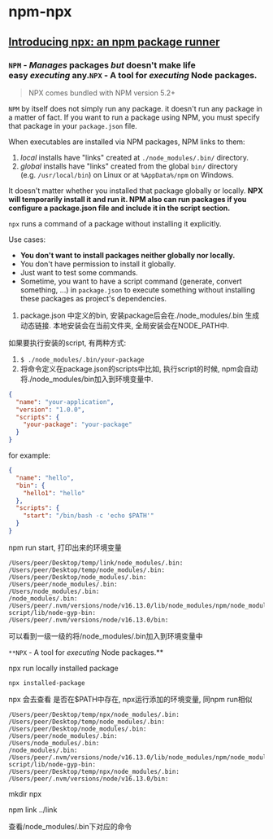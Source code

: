 # npm-npx

## [Introducing npx: an npm package runner](https://blog.npmjs.org/post/162869356040/introducing-npx-an-npm-package-runner)

### `NPM` - *Manages* packages *but* doesn't make life easy *executing* any.`NPX` - A tool for *executing* Node packages.

> NPX comes bundled with NPM version 5.2+
> 

`NPM` by itself does not simply run any package. it doesn't run any package in a matter of fact. If you want to run a package using NPM, you must specify that package in your `package.json` file.

When executables are installed via NPM packages, NPM links to them:

1. *local* installs have "links" created at `./node_modules/.bin/` directory.
2. *global* installs have "links" created from the global `bin/` directory (e.g. `/usr/local/bin`) on Linux or at `%AppData%/npm` on Windows.

It doesn't matter whether you installed that package globally or locally. **NPX will temporarily install it and run it. NPM also can run packages if you configure a package.json file and include it in the script section.**

`npx` runs a command of a package without installing it explicitly.

Use cases:

- **You don't want to install packages neither globally nor locally.**
- You don't have permission to install it globally.
- Just want to test some commands.
- Sometime, you want to have a script command (generate, convert something, ...) in `package.json` to execute something without installing these packages as project's dependencies.

1. package.json 中定义的bin, 安装package后会在./node_modules/.bin 生成动态链接. 本地安装会在当前文件夹, 全局安装会在NODE_PATH中.

如果要执行安装的script, 有两种方式:

1. `$ ./node_modules/.bin/your-package`
2. 将命令定义在package.json的scripts中比如, 执行script的时候, npm会自动将./node_modules/bin加入到环境变量中.

```json
{
  "name": "your-application",
  "version": "1.0.0",
  "scripts": {
    "your-package": "your-package"
  }
}
```

for example:

```json
{
  "name": "hello",
  "bin": {
    "hello1": "hello"
  },
  "scripts": {
    "start": "/bin/bash -c 'echo $PATH'"
  }
}
```

npm run start, 打印出来的环境变量

```
/Users/peer/Desktop/temp/link/node_modules/.bin:
/Users/peer/Desktop/temp/node_modules/.bin:
/Users/peer/Desktop/node_modules/.bin:
/Users/peer/node_modules/.bin:
/Users/node_modules/.bin:
/node_modules/.bin:
/Users/peer/.nvm/versions/node/v16.13.0/lib/node_modules/npm/node_modules/@npmcli/run-script/lib/node-gyp-bin:
/Users/peer/.nvm/versions/node/v16.13.0/bin:
```

可以看到一级一级的将/node_modules/.bin加入到环境变量中

`**NPX` - A tool for *executing* Node packages.**

npx run locally installed package

```
npx installed-package
```

npx 会去查看 <command>是否在$PATH中存在, npx运行添加的环境变量, 同npm run相似

```
/Users/peer/Desktop/temp/npx/node_modules/.bin:
/Users/peer/Desktop/temp/node_modules/.bin:
/Users/peer/Desktop/node_modules/.bin:
/Users/peer/node_modules/.bin:
/Users/node_modules/.bin:
/node_modules/.bin:
/Users/peer/.nvm/versions/node/v16.13.0/lib/node_modules/npm/node_modules/@npmcli/run-script/lib/node-gyp-bin:
/Users/peer/Desktop/temp/npx/node_modules/.bin:
/Users/peer/.nvm/versions/node/v16.13.0/bin:
```

mkdir npx

npm link ../link

查看/node_modules/.bin下对应的命令
